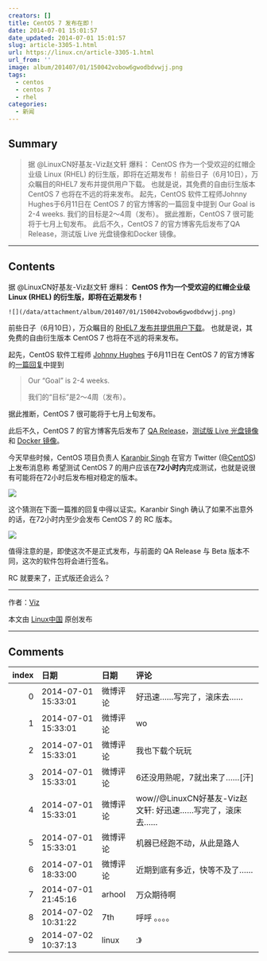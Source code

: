 ```yaml
---
creators: []
title: CentOS 7 发布在即！
date: 2014-07-01 15:01:57
date_updated: 2014-07-01 15:01:57
slug: article-3305-1.html
url: https://linux.cn/article-3305-1.html
url_from: ''
image: album/201407/01/150042vobow6gwodbdvwjj.png
tags:
  - centos
  - centos 7
  - rhel
categories:
  - 新闻
---
```


## Summary

> 据 @LinuxCN好基友-Viz赵文轩 爆料： CentOS 作为一个受欢迎的红帽企业级 Linux (RHEL) 的衍生版，即将在近期发布！  前些日子（6月10日），万众瞩目的RHEL7 发布并提供用户下载。 也就是说，其免费的自由衍生版本 CentOS 7 也将在不远的将来发布。 起先，CentOS 软件工程师Johnny Hughes于6月11日在 CentOS 7 的官方博客的一篇回复中提到  Our Goal is 2-4 weeks. 我们的目标是2～4周（发布）。  据此推断，CentOS 7 很可能将于七月上旬发布。 此后不久，CentOS 7 的官方博客先后发布了QA Release，测试版 Live 光盘镜像和Docker 镜像。

***

<!-- more -->

## Contents

据 @LinuxCN好基友-Viz赵文轩 爆料： **CentOS 作为一个受欢迎的红帽企业级 Linux (RHEL) 的衍生版，即将在近期发布！**

`![](/data/attachment/album/201407/01/150042vobow6gwodbdvwjj.png)`

前些日子（6月10日），万众瞩目的 [RHEL7 发布并提供用户下载](https://linux.cn/article-3179-1.html)。 也就是说，其免费的自由衍生版本 CentOS 7 也将在不远的将来发布。

起先，CentOS 软件工程师 [Johnny Hughes](http://wiki.centos.org/JohnnyHughes) 于6月11日在 CentOS 7 的官方博客的[一篇回复](http://seven.centos.org/2014/06/congratulations-to-red-hat-for-rhel7/#comment-3585)中提到

> 
> Our “Goal” is 2-4 weeks.
> 
> 
> 我们的“目标”是2～4周（发布）。
> 
> 
> 

据此推断，CentOS 7 很可能将于七月上旬发布。

此后不久，CentOS 7 的官方博客先后发布了 [QA Release](http://seven.centos.org/2014/06/centos-7-public-qa-release/)，[测试版 Live 光盘镜像](http://seven.centos.org/2014/06/centos-7-nightly-builds-and-live-media-iso-images/) 和 [Docker 镜像](http://seven.centos.org/2014/06/docker-image-for-centos-7qa-now-available/)。

今天早些时候，CentOS 项目负责人 [Karanbir Singh](http://wiki.centos.org/KaranbirSingh) 在官方 Twitter ([@CentOS](https://twitter.com/CentOS/)) 上发布消息称 希望测试 CentOS 7 的用户应该在**72小时内**完成测试，也就是说很有可能将在72小时后发布相对稳定的版本。

![](https://camo.githubusercontent.com/a718e4be1fd1ce46974d3c303979766c46dc7971/687474703a2f2f692e6375626575706c6f61642e636f6d2f487355444f7a2e706e67)

这个猜测在下面一篇推的回复中得以证实。Karanbir Singh 确认了如果不出意外的话，在72小时内至少会发布 CentOS 7 的 RC 版本。

![](https://camo.githubusercontent.com/79d84cca10a845a043a3d8de33e0394c4304747b/687474703a2f2f692e6375626575706c6f61642e636f6d2f4d72345059582e706e67)

值得注意的是，即使这次不是正式发布，与前面的 QA Release 与 Beta 版本不同，这次的软件包将会进行签名。

RC 就要来了，正式版还会远么？

---

作者：[Viz](https://github.com/vizv)

本文由 [Linux中国](https://linux.cn/) 原创发布

***

## Comments

|   index | 日期                | 日期     | 评论                                                    |
|--------:|:--------------------|:---------|:--------------------------------------------------------|
|       0 | 2014-07-01 15:33:01 | 微博评论 | 好迅速……写完了，滚床去……                                |
|       1 | 2014-07-01 15:33:01 | 微博评论 | wo                                                      |
|       2 | 2014-07-01 15:33:01 | 微博评论 | 我也下载个玩玩                                          |
|       3 | 2014-07-01 15:33:01 | 微博评论 | 6还没用熟呢，7就出来了……[汗]                            |
|       4 | 2014-07-01 15:33:01 | 微博评论 | wow//@LinuxCN好基友-Viz赵文轩: 好迅速……写完了，滚床去…… |
|       5 | 2014-07-01 15:33:01 | 微博评论 | 机器已经跑不动，从此是路人                              |
|       6 | 2014-07-01 18:33:00 | 微博评论 | 近期到底有多近，快等不及了……                            |
|       7 | 2014-07-01 21:45:16 | arhool   | 万众期待啊                                              |
|       8 | 2014-07-02 10:31:22 | 7th      | 呼呼 。。。。                                           |
|       9 | 2014-07-02 10:37:13 | linux    | :》                                                     |
